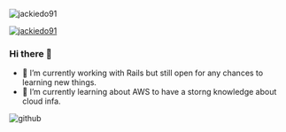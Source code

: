 <p align="left"> <img src="https://komarev.com/ghpvc/?username=jackiedo91&label=Profile%20views&color=0e75b6&style=flat" alt="jackiedo91" /> </p>

<p align="left"> <a href="https://github.com/ryo-ma/github-profile-trophy"><img src="https://github-profile-trophy.vercel.app/?username=jackiedo91" alt="jackiedo91" /></a> </p>

### Hi there 👋

- 🔭 I’m currently working with Rails but still
open for any chances to learning new things.
- 🌱 I’m currently learning about AWS to have a storng knowledge about cloud infa.


<img src="https://github.com/jackiedo91/jackiedo91/blob/main/github-snake.svg" alt="github"/>
